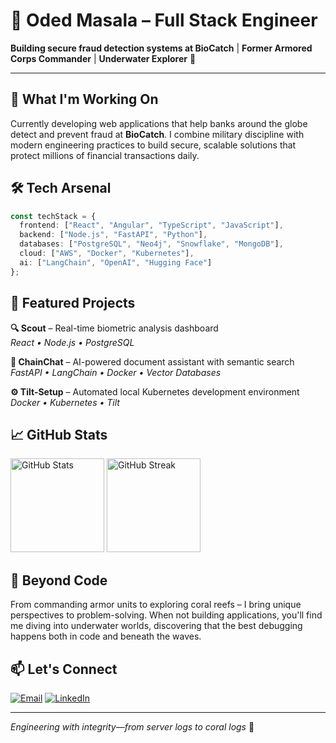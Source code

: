 # 👋 Oded Masala – Full Stack Engineer

**Building secure fraud detection systems at BioCatch** | **Former Armored Corps Commander** | **Underwater Explorer** 🤿

---

## 🎯 What I'm Working On

Currently developing web applications that help banks around the globe detect and prevent fraud at **BioCatch**. I combine military discipline with modern engineering practices to build secure, scalable solutions that protect millions of financial transactions daily.

## 🛠️ Tech Arsenal

```typescript
const techStack = {
  frontend: ["React", "Angular", "TypeScript", "JavaScript"],
  backend: ["Node.js", "FastAPI", "Python"],
  databases: ["PostgreSQL", "Neo4j", "Snowflake", "MongoDB"],
  cloud: ["AWS", "Docker", "Kubernetes"],
  ai: ["LangChain", "OpenAI", "Hugging Face"]
};
```

## 🚀 Featured Projects

**🔍 Scout** – Real-time biometric analysis dashboard  
*React • Node.js • PostgreSQL*

**💬 ChainChat** – AI-powered document assistant with semantic search  
*FastAPI • LangChain • Docker • Vector Databases*

**⚙️ Tilt-Setup** – Automated local Kubernetes development environment  
*Docker • Kubernetes • Tilt*

## 📈 GitHub Stats

<img src="https://github-readme-stats.vercel.app/api?username=odedmasala&show_icons=true&theme=dark&hide_border=true" alt="GitHub Stats" height="150"/>
<img src="https://github-readme-streak-stats.herokuapp.com/?user=odedmasala&theme=dark&hide_border=true" alt="GitHub Streak" height="150"/>

## 🌊 Beyond Code

From commanding armor units to exploring coral reefs – I bring unique perspectives to problem-solving. When not building applications, you'll find me diving into underwater worlds, discovering that the best debugging happens both in code and beneath the waves.

## 📫 Let's Connect

[![Email](https://img.shields.io/badge/Email-D14836?style=for-the-badge&logo=gmail&logoColor=white)](mailto:odedmasala2009@gmail.com)
[![LinkedIn](https://img.shields.io/badge/LinkedIn-0077B5?style=for-the-badge&logo=linkedin&logoColor=white)](https://www.linkedin.com/in/oded-masala/)

---

*Engineering with integrity—from server logs to coral logs* 🚀
